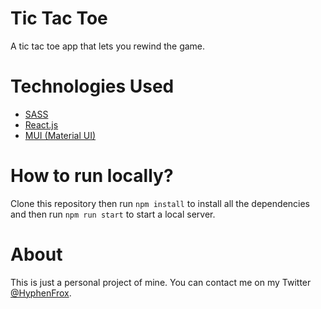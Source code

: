 # Tic Tac Toe

A tic tac toe app that lets you rewind the game.

# Technologies Used

- [SASS](https://sass-lang.com/)
- [React.js](https://reactjs.org/)
- [MUI (Material UI)](https://mui.com/)

# How to run locally?

Clone this repository then run `npm install` to install all the dependencies and then run `npm run start` to start a local server.

# About

This is just a personal project of mine. You can contact me on my Twitter [@HyphenFrox](https://twitter.com/hyphenfrox).
